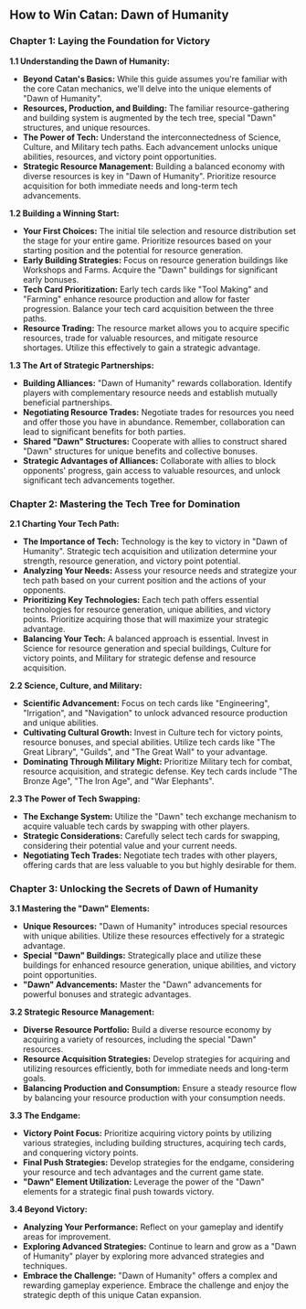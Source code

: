 ## How to Win Catan: Dawn of Humanity

### Chapter 1: Laying the Foundation for Victory

**1.1 Understanding the Dawn of Humanity:**

* **Beyond Catan's Basics:** While this guide assumes you're familiar with the core Catan mechanics, we'll delve into the unique elements of "Dawn of Humanity". 
* **Resources, Production, and Building:**  The familiar resource-gathering and building system is augmented by the tech tree, special "Dawn" structures, and unique resources.
* **The Power of Tech:**  Understand the interconnectedness of Science, Culture, and Military tech paths. Each advancement unlocks unique abilities, resources, and victory point opportunities.
* **Strategic Resource Management:**  Building a balanced economy with diverse resources is key in "Dawn of Humanity".  Prioritize resource acquisition for both immediate needs and long-term tech advancements.

**1.2 Building a Winning Start:**

* **Your First Choices:**  The initial tile selection and resource distribution set the stage for your entire game.  Prioritize resources based on your starting position and the potential for resource generation.
* **Early Building Strategies:**  Focus on resource generation buildings like Workshops and Farms.  Acquire the "Dawn" buildings for significant early bonuses. 
* **Tech Card Prioritization:**  Early tech cards like "Tool Making" and "Farming" enhance resource production and allow for faster progression.  Balance your tech card acquisition between the three paths.
* **Resource Trading:**  The resource market allows you to acquire specific resources, trade for valuable resources, and mitigate resource shortages.  Utilize this effectively to gain a strategic advantage.

**1.3 The Art of Strategic Partnerships:**

* **Building Alliances:**  "Dawn of Humanity" rewards collaboration.  Identify players with complementary resource needs and establish mutually beneficial partnerships.
* **Negotiating Resource Trades:**  Negotiate trades for resources you need and offer those you have in abundance.  Remember, collaboration can lead to significant benefits for both parties.
* **Shared "Dawn" Structures:**  Cooperate with allies to construct shared "Dawn" structures for unique benefits and collective bonuses.
* **Strategic Advantages of Alliances:**  Collaborate with allies to block opponents' progress, gain access to valuable resources, and unlock significant tech advancements together.

### Chapter 2: Mastering the Tech Tree for Domination

**2.1 Charting Your Tech Path:**

* **The Importance of Tech:**  Technology is the key to victory in "Dawn of Humanity".  Strategic tech acquisition and utilization determine your strength, resource generation, and victory point potential.
* **Analyzing Your Needs:**  Assess your resource needs and strategize your tech path based on your current position and the actions of your opponents.
* **Prioritizing Key Technologies:**  Each tech path offers essential technologies for resource generation, unique abilities, and victory points.  Prioritize acquiring those that will maximize your strategic advantage.
* **Balancing Your Tech:**  A balanced approach is essential.  Invest in Science for resource generation and special buildings, Culture for victory points, and Military for strategic defense and resource acquisition.

**2.2 Science, Culture, and Military:**

* **Scientific Advancement:**  Focus on tech cards like "Engineering", "Irrigation", and "Navigation" to unlock advanced resource production and unique abilities.  
* **Cultivating Cultural Growth:**  Invest in Culture tech for victory points, resource bonuses, and special abilities.  Utilize tech cards like "The Great Library", "Guilds", and "The Great Wall" to your advantage.
* **Dominating Through Military Might:**  Prioritize Military tech for combat, resource acquisition, and strategic defense.  Key tech cards include "The Bronze Age", "The Iron Age", and "War Elephants".  

**2.3 The Power of Tech Swapping:**

* **The Exchange System:**  Utilize the "Dawn" tech exchange mechanism to acquire valuable tech cards by swapping with other players.
* **Strategic Considerations:**  Carefully select tech cards for swapping, considering their potential value and your current needs.
* **Negotiating Tech Trades:**  Negotiate tech trades with other players, offering cards that are less valuable to you but highly desirable for them.

### Chapter 3: Unlocking the Secrets of Dawn of Humanity

**3.1 Mastering the "Dawn" Elements:**

* **Unique Resources:**  "Dawn of Humanity" introduces special resources with unique abilities.  Utilize these resources effectively for a strategic advantage.
* **Special "Dawn" Buildings:**  Strategically place and utilize these buildings for enhanced resource generation, unique abilities, and victory point opportunities.
* **"Dawn" Advancements:**  Master the "Dawn" advancements for powerful bonuses and strategic advantages.

**3.2 Strategic Resource Management:**

* **Diverse Resource Portfolio:**  Build a diverse resource economy by acquiring a variety of resources, including the special "Dawn" resources.
* **Resource Acquisition Strategies:**  Develop strategies for acquiring and utilizing resources efficiently, both for immediate needs and long-term goals.
* **Balancing Production and Consumption:**  Ensure a steady resource flow by balancing your resource production with your consumption needs.

**3.3 The Endgame:**

* **Victory Point Focus:**  Prioritize acquiring victory points by utilizing various strategies, including building structures, acquiring tech cards, and conquering victory points.
* **Final Push Strategies:**  Develop strategies for the endgame, considering your resource and tech advantages and the current game state.
* **"Dawn" Element Utilization:**  Leverage the power of the "Dawn" elements for a strategic final push towards victory.

**3.4 Beyond Victory:**

* **Analyzing Your Performance:**  Reflect on your gameplay and identify areas for improvement.
* **Exploring Advanced Strategies:**  Continue to learn and grow as a "Dawn of Humanity" player by exploring more advanced strategies and techniques.
* **Embrace the Challenge:**  "Dawn of Humanity" offers a complex and rewarding gameplay experience.  Embrace the challenge and enjoy the strategic depth of this unique Catan expansion. 
